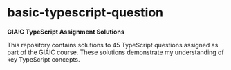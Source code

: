 # basic-typescript-question

**GIAIC TypeScript Assignment Solutions**

This repository contains solutions to 45 TypeScript questions assigned as part of the GIAIC course. These solutions demonstrate my understanding of key TypeScript concepts.
